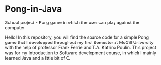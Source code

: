 # Pong-in-Java
School project - Pong game in which the user can play against the computer

Hello! In this repository, you will find the source code for a simple Pong game that I developped throughout my first Semester
at McGill University with the help of professor Frank Ferrie and T.A. Katrina Poulin. This project was for my Introduction to 
Software development course, in which I mainly learned Java and a little bit of C. 
